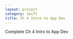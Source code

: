 ```yaml
---
layout: project
category: swift
title: Ch 4 Intro to App Dev
---
```


Complete Ch 4 Intro to App Dev
